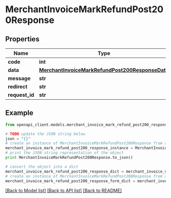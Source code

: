 # MerchantInvoiceMarkRefundPost200Response


## Properties

Name | Type | Description | Notes
------------ | ------------- | ------------- | -------------
**code** | **int** |  | [optional] 
**data** | [**MerchantInvoiceMarkRefundPost200ResponseData**](MerchantInvoiceMarkRefundPost200ResponseData.md) |  | [optional] 
**message** | **str** |  | [optional] 
**redirect** | **str** |  | [optional] 
**request_id** | **str** |  | [optional] 

## Example

```python
from openapi_client.models.merchant_invoice_mark_refund_post200_response import MerchantInvoiceMarkRefundPost200Response

# TODO update the JSON string below
json = "{}"
# create an instance of MerchantInvoiceMarkRefundPost200Response from a JSON string
merchant_invoice_mark_refund_post200_response_instance = MerchantInvoiceMarkRefundPost200Response.from_json(json)
# print the JSON string representation of the object
print MerchantInvoiceMarkRefundPost200Response.to_json()

# convert the object into a dict
merchant_invoice_mark_refund_post200_response_dict = merchant_invoice_mark_refund_post200_response_instance.to_dict()
# create an instance of MerchantInvoiceMarkRefundPost200Response from a dict
merchant_invoice_mark_refund_post200_response_form_dict = merchant_invoice_mark_refund_post200_response.from_dict(merchant_invoice_mark_refund_post200_response_dict)
```
[[Back to Model list]](../README.md#documentation-for-models) [[Back to API list]](../README.md#documentation-for-api-endpoints) [[Back to README]](../README.md)


